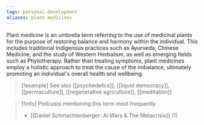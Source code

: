 ```yaml
---
tags: personal-development
aliases: plant medicines
---
```


Plant medicine is an umbrella term referring to the use of medicinal plants for the purpose of restoring balance and harmony within the individual. This includes traditional Indigenous practices such as Ayurveda, Chinese Medicine, and the study of Western Herbalism, as well as emerging fields such as Phytotherapy. Rather than treating symptoms, plant medicines employ a holistic approach to treat the cause of the imbalance, ultimately promoting an individual's overall health and wellbeing.

> [!example] See also
> [[psychedelics]], [[liquid democracy]], [[permaculture]], [[regenerative agriculture]], [[meditation]]

> [!info] Podcasts mentioning this term most frequently
> * [[Daniel Schmachtenberger: Ai Wars & The Metacrisis]] (1)